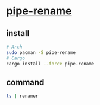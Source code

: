 # [pipe-rename](https://github.com/marcusbuffett/pipe-rename)

## install

```sh
# Arch
sudo pacman -S pipe-rename
# Cargo
cargo install --force pipe-rename
```

## command

```sh
ls | renamer
```
